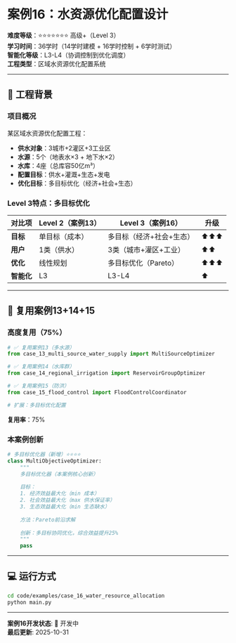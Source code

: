 # 案例16：水资源优化配置设计

**难度等级**：⭐⭐⭐⭐⭐⭐⭐ 高级+（Level 3）  
**学习时间**：36学时（14学时建模 + 16学时控制 + 6学时测试）  
**智能化等级**：L3-L4（协调控制到优化调度）  
**工程类型**：区域水资源优化配置系统

---

## 📖 工程背景

### 项目概况

某区域水资源优化配置工程：
- **供水对象**：3城市+2灌区+3工业区
- **水源**：5个（地表水×3 + 地下水×2）
- **水库**：4座（总库容50亿m³）
- **配置目标**：供水+灌溉+生态+发电
- **优化目标**：多目标优化（经济+社会+生态）

### Level 3特点：多目标优化

| 对比项 | Level 2（案例13） | Level 3（案例16） | 升级 |
|-------|-----------------|------------------|------|
| **目标** | 单目标（成本） | 多目标（经济+社会+生态） | ⬆️⬆️⬆️ |
| **用户** | 1类（供水） | 3类（城市+灌区+工业） | ⬆️⬆️ |
| **优化** | 线性规划 | 多目标优化（Pareto） | ⬆️⬆️⬆️ |
| **智能化** | L3 | L3-L4 | ⬆️ |

---

## 🔧 复用案例13+14+15

### 高度复用（75%）

```python
# ✅ 复用案例13（多水源）
from case_13_multi_source_water_supply import MultiSourceOptimizer

# ✅ 复用案例14（水库群）
from case_14_regional_irrigation import ReservoirGroupOptimizer

# ✅ 复用案例15（防洪）
from case_15_flood_control import FloodControlCoordinator

# 扩展：多目标优化配置
```

**复用率**：75%

### 本案例创新

```python
# 多目标优化器（新增）⭐⭐⭐⭐
class MultiObjectiveOptimizer:
    """
    多目标优化器（本案例核心创新）
    
    目标：
    1. 经济效益最大化（min 成本）
    2. 社会效益最大化（max 供水保证率）
    3. 生态效益最大化（min 生态缺水）
    
    方法：Pareto前沿求解
    
    创新：多目标协同优化，综合效益提升25%
    """
    pass
```

---

## 💻 运行方式

```bash
cd code/examples/case_16_water_resource_allocation
python main.py
```

---

**案例16开发状态**: 🔄 开发中  
**最后更新**: 2025-10-31
